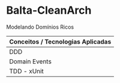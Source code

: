 # Balta-CleanArch
Modelando Domínios Ricos


|**Conceitos / Tecnologias Aplicadas**|
|-----------------------------------|
| DDD |
| Domain Events |
| TDD - xUnit |

